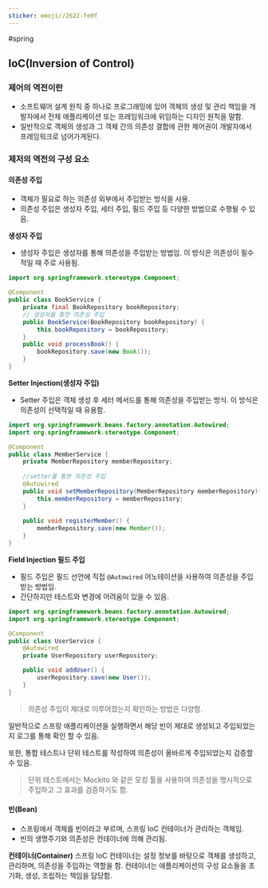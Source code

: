 ```yaml
---
sticker: emoji//2622-fe0f
---
```

#spring 


## IoC(Inversion of Control) 

### **제어의 역전이란**
* 소프트웨어 설계 원칙 중 하나로 프로그래밍에 있어 객체의 생성 및 관리 책임을 개발자에서 전체 애플리케이션 또는 프레임워크에 위임하는 디자인 원칙을 말함.
* 일반적으로 객체의 생성과 그 객체 간의 의존성 결합에 관한 제어권이 개발자에서 프레임워크로 넘어가게된다.


### 제저의 역전의 구성 요소

#### 의존성 주입
* 객체가 필요로 하는 의존성 외부에서 주입받는 방식을 사용.
* 의존성 주입은 생성자 주입, 세터 주입, 필드 주입 등 다양한 방법으로 수행될 수 있음.

**생성자 주입**
* 생성자 주입은 생성자를 통해 의존성을 주입받는 방법임. 이 방식은 의존성이 필수적일 때 주로 사용됨.

```java
import org.springframework.stereotype.Component;

@Component
public class BookService {
	private final BookRepository bookRepository;
	// 생성자를 통한 의존성 주입
	public BookService(BookRepository bookRepository) {
		this.bookRepository = bookRepository;
	}
	public void processBook() {
		bookRepository.save(new Book());
	}
}
```

**Setter Injection(생성자 주입)**
* Setter 주입은 객체 생성 후 세터 메서드를 통해 의존성을 주입받는 방식. 이 방식은 의존성이 선택적일 때 유용함.

```java
import org.springframework.beans.factory.annotation.Autowired; 
import org.springframework.stereotype.Component;

@Component
public class MemberService {
	private MemberRepository memberRepository;
	
	//setter를 통한 의존성 주입
	@Autowired
	public void setMemberRepository(MemberRepository memberRepository){
		this.memberRepository = memberRepository;
	}
	
	public void registerMember() {
		memberRepository.save(new Member());
	}
}
```


**Field Injection 필드 주입**
* 필드 주입은 필드 선언에 직접 `@Autowired` 어노테이션을 사용하여 의존성을 주입받는 방법임.
* 간단하지만 테스트와 변경에 어려움이 있을 수 있음.

```java
import org.springframework.beans.factory.annotation.Autowired;
import org.springframework.stereotype.Component;

@Component
public class UserService {
    @Autowired
    private UserRepository userRepository;

    public void addUser() {
        userRepository.save(new User());
    }
}
```


>의존성 주입이 제대로 이루어졌는지 확인하는 방법은 다양함.
>
일반적으로 스프링 애플리케이션을 실행하면서 해당 빈이 제대로 생성되고 주입되었는지 로그를 통해 확인 할 수 있음.
>
또한, 통합 테스트나 단위 테스트를 작성하여 의존성이 올바르게 주입되었는지 검증할 수 있음.
>
>단위 테스트에서는 Mockito 와 같은 모킹 툴을 사용하여 의존성을 명시적으로 주입하고 그 효과를 검증하기도 함.

#### 빈(Bean)

* 스프링에서 객체를 빈이라고 부르며, 스프링 IoC 컨테이너가 관리하는 객체임.
* 빈의 생명주기와 의존성은 컨테이너에 의해 관리됨.


**컨테이너(Container)**
	스프링 IoC 컨테이너는 설정 정보를 바탕으로 객체를 생성하고, 관리하며, 의존성을 주입하는 역할을 함. 컨테이너는 애플리케이션의 구성 요소들을 초기화, 생성, 조립하는 책임을 담당함.